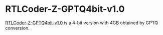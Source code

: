 # RTLCoder-Z-GPTQ4bit-v1.0

[RTLCoder-Z-GPTQ4bit-v1.0](https://huggingface.co/ishorn5/RTLCoder-Z-GPTQ4bit-v1.0) is a 4-bit version with 4GB obtained by GPTQ conversion. 
